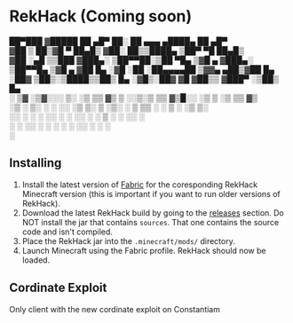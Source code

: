 # RekHack (Coming soon)

 ██▀███  ▓█████  ██ ▄█▀    ██░ ██  ▄▄▄       ▄████▄   ██ ▄█▀                                                                                                               
▓██ ▒ ██▒▓█   ▀  ██▄█▒    ▓██░ ██▒▒████▄    ▒██▀ ▀█   ██▄█▒                                                                                                                
▓██ ░▄█ ▒▒███   ▓███▄░    ▒██▀▀██░▒██  ▀█▄  ▒▓█    ▄ ▓███▄░                                                                                                                
▒██▀▀█▄  ▒▓█  ▄ ▓██ █▄    ░▓█ ░██ ░██▄▄▄▄██ ▒▓▓▄ ▄██▒▓██ █▄                                                                                                                
░██▓ ▒██▒░▒████▒▒██▒ █▄   ░▓█▒░██▓ ▓█   ▓██▒▒ ▓███▀ ░▒██▒ █▄                                                                                                               
░ ▒▓ ░▒▓░░░ ▒░ ░▒ ▒▒ ▓▒    ▒ ░░▒░▒ ▒▒   ▓▒█░░ ░▒ ▒  ░▒ ▒▒ ▓▒                                                                                                               
  ░▒ ░ ▒░ ░ ░  ░░ ░▒ ▒░    ▒ ░▒░ ░  ▒   ▒▒ ░  ░  ▒   ░ ░▒ ▒░                                                                                                               
  ░░   ░    ░   ░ ░░ ░     ░  ░░ ░  ░   ▒   ░        ░ ░░ ░                                                                                                                
   ░        ░  ░░  ░       ░  ░  ░      ░  ░░ ░      ░  ░                                                                                                                  
                                            ░                                                                                                                              
                                                                                                               


## Installing

1. Install the latest version of [Fabric](https://fabricmc.net/use/installer/) for the coresponding 
RekHack Minecraft version (this is important if you want to run older versions of RekHack).
2. Download the latest RekHack build by going to the [releases](https://github.com/rek1ns/RekHack/releases) section.
Do NOT install the jar that contains `sources`. That one contains the source code and isn't compiled.
3. Place the RekHack jar into the `.minecraft/mods/` directory.
4. Launch Minecraft using the Fabric profile. RekHack should now be loaded.

## Cordinate Exploit

Only client with the new cordinate exploit on Constantiam 

